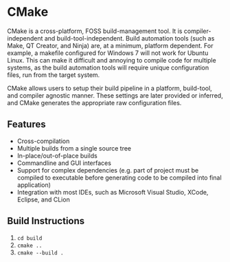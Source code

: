 # CMake

CMake is a cross-platform, FOSS build-management tool. It is compiler-independent and build-tool-independent. Build automation tools (such as Make, QT Creator, and Ninja) are, at a minimum, platform dependent. For example, a makefile configured for Windows 7 will not work for Ubuntu Linux. This can make it difficult and annoying to compile code for multiple systems, as the build automation tools will require unique configuration files, run from the target system.

CMake allows users to setup their build pipeline in a platform, build-tool, and compiler agnostic manner. These settings are later provided or inferred, and CMake generates the appropriate raw configuration files.

## Features

- Cross-compilation
- Multiple builds from a single source tree
- In-place/out-of-place builds
- Commandline and GUI interfaces
- Support for complex dependencies (e.g. part of project must be compiled to executable before generating code to be compiled into final application)
- Integration with most IDEs, such as Microsoft Visual Studio, XCode, Eclipse, and CLion

## Build Instructions

1. `cd build`
2. `cmake ..`
3. `cmake --build .`
